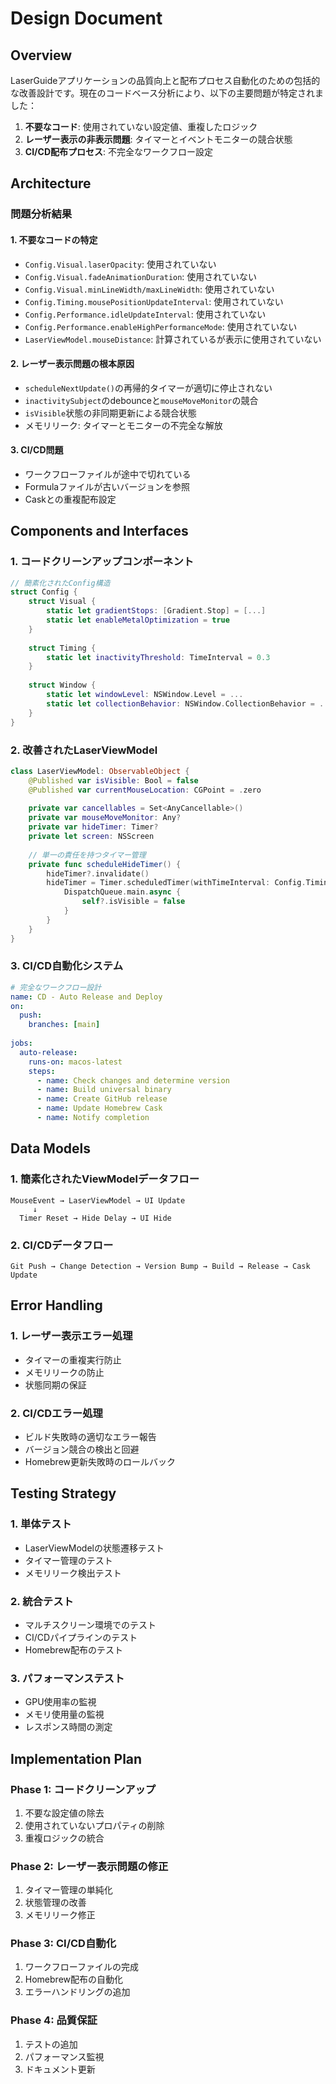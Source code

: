 # Design Document

## Overview

LaserGuideアプリケーションの品質向上と配布プロセス自動化のための包括的な改善設計です。現在のコードベース分析により、以下の主要問題が特定されました：

1. **不要なコード**: 使用されていない設定値、重複したロジック
2. **レーザー表示の非表示問題**: タイマーとイベントモニターの競合状態
3. **CI/CD配布プロセス**: 不完全なワークフロー設定

## Architecture

### 問題分析結果

#### 1. 不要なコードの特定
- `Config.Visual.laserOpacity`: 使用されていない
- `Config.Visual.fadeAnimationDuration`: 使用されていない  
- `Config.Visual.minLineWidth/maxLineWidth`: 使用されていない
- `Config.Timing.mousePositionUpdateInterval`: 使用されていない
- `Config.Performance.idleUpdateInterval`: 使用されていない
- `Config.Performance.enableHighPerformanceMode`: 使用されていない
- `LaserViewModel.mouseDistance`: 計算されているが表示に使用されていない

#### 2. レーザー表示問題の根本原因
- `scheduleNextUpdate()`の再帰的タイマーが適切に停止されない
- `inactivitySubject`のdebounceと`mouseMoveMonitor`の競合
- `isVisible`状態の非同期更新による競合状態
- メモリリーク: タイマーとモニターの不完全な解放

#### 3. CI/CD問題
- ワークフローファイルが途中で切れている
- Formulaファイルが古いバージョンを参照
- Caskとの重複配布設定

## Components and Interfaces

### 1. コードクリーンアップコンポーネント

```swift
// 簡素化されたConfig構造
struct Config {
    struct Visual {
        static let gradientStops: [Gradient.Stop] = [...]
        static let enableMetalOptimization = true
    }
    
    struct Timing {
        static let inactivityThreshold: TimeInterval = 0.3
    }
    
    struct Window {
        static let windowLevel: NSWindow.Level = ...
        static let collectionBehavior: NSWindow.CollectionBehavior = ...
    }
}
```

### 2. 改善されたLaserViewModel

```swift
class LaserViewModel: ObservableObject {
    @Published var isVisible: Bool = false
    @Published var currentMouseLocation: CGPoint = .zero
    
    private var cancellables = Set<AnyCancellable>()
    private var mouseMoveMonitor: Any?
    private var hideTimer: Timer?
    private let screen: NSScreen
    
    // 単一の責任を持つタイマー管理
    private func scheduleHideTimer() {
        hideTimer?.invalidate()
        hideTimer = Timer.scheduledTimer(withTimeInterval: Config.Timing.inactivityThreshold, repeats: false) { [weak self] _ in
            DispatchQueue.main.async {
                self?.isVisible = false
            }
        }
    }
}
```

### 3. CI/CD自動化システム

```yaml
# 完全なワークフロー設計
name: CD - Auto Release and Deploy
on:
  push:
    branches: [main]
    
jobs:
  auto-release:
    runs-on: macos-latest
    steps:
      - name: Check changes and determine version
      - name: Build universal binary
      - name: Create GitHub release
      - name: Update Homebrew Cask
      - name: Notify completion
```

## Data Models

### 1. 簡素化されたViewModelデータフロー

```
MouseEvent → LaserViewModel → UI Update
     ↓
  Timer Reset → Hide Delay → UI Hide
```

### 2. CI/CDデータフロー

```
Git Push → Change Detection → Version Bump → Build → Release → Cask Update
```

## Error Handling

### 1. レーザー表示エラー処理
- タイマーの重複実行防止
- メモリリークの防止
- 状態同期の保証

### 2. CI/CDエラー処理
- ビルド失敗時の適切なエラー報告
- バージョン競合の検出と回避
- Homebrew更新失敗時のロールバック

## Testing Strategy

### 1. 単体テスト
- LaserViewModelの状態遷移テスト
- タイマー管理のテスト
- メモリリーク検出テスト

### 2. 統合テスト
- マルチスクリーン環境でのテスト
- CI/CDパイプラインのテスト
- Homebrew配布のテスト

### 3. パフォーマンステスト
- GPU使用率の監視
- メモリ使用量の監視
- レスポンス時間の測定

## Implementation Plan

### Phase 1: コードクリーンアップ
1. 不要な設定値の除去
2. 使用されていないプロパティの削除
3. 重複ロジックの統合

### Phase 2: レーザー表示問題の修正
1. タイマー管理の単純化
2. 状態管理の改善
3. メモリリーク修正

### Phase 3: CI/CD自動化
1. ワークフローファイルの完成
2. Homebrew配布の自動化
3. エラーハンドリングの追加

### Phase 4: 品質保証
1. テストの追加
2. パフォーマンス監視
3. ドキュメント更新